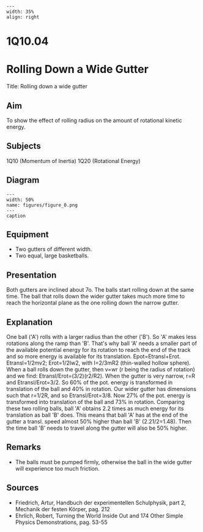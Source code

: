 
```{figure} /figures/busy.png
---
width: 35%
align: right
```
# 1Q10.04 
  # Rolling Down a Wide Gutter 
  Title: Rolling down a wide gutter    
  
## Aim   
 To show the effect of rolling radius on the amount of rotational kinetic energy.    
  
## Subjects   
 1Q10 (Momentum of Inertia) 1Q20 (Rotational Energy)   
  
## Diagram   
   
```{figure} figures/figure_0.png  
---  
width: 50%  
name: figures/figure_0.png  
---  
caption  
``` 
      
  
## Equipment   
 
 *  Two gutters of different width. 
 *  Two equal, large basketballs.
       
  
## Presentation   
 Both gutters are inclined about 7o. The balls start rolling down at the same time. The ball that rolls down the wider gutter takes much more time to reach the horizontal plane as the one rolling down the narrow gutter.    
  
## Explanation   
 One ball ('A') rolls with a larger radius than the other ('B'). So 'A' makes less rotations along the ramp than 'B'. That's why ball 'A' needs a smaller part of the available potential energy for its rotation to reach the end of the track and so more energy is available for its translation. Epot=Etransl+Erot. Etransl=1/2mv2; Erot=1/2Iw2, with I=2/3mR2 (thin-walled hollow sphere). When a ball rolls down the gutter, then v=wr (r being the radius of rotation) and we find: Etransl/Erot=(3/2)(r2/R2). When the gutter is very narrow, r=R and Etransl/Erot=3/2. So 60% of the pot. energy is transformed in translation of the ball and 40% in rotation.  Our wider gutter has dimensions such that r=1/2R, and so Etransl/Erot=3/8. Now 27% of the pot. energy is transformed into translation of the ball and 73% in rotation. Comparing these two rolling balls, ball 'A' obtains 2.2 times as much energy for its translation as ball 'B' does. This means that ball 'A' has at the end of the gutter a transl. speed almost 50% higher than ball 'B' (2.21/2=1.48). Then the time ball 'B' needs to travel along the gutter will also be 50% higher.    
  
## Remarks   
 
 *  The balls must be pumped firmly, otherwise the ball in the wide gutter will experience too much friction.
    
  
## Sources   
 
 *  Friedrich, Artur, Handbuch der experimentellen Schulphysik, part 2, Mechanik der festen Körper, pag. 212 
 *  Ehrlich, Robert, Turning the World Inside Out and 174 Other Simple Physics Demonstrations, pag. 53-55
  